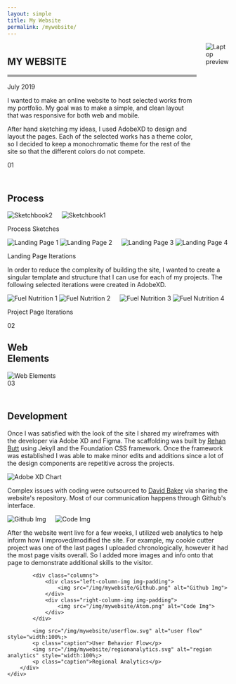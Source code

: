 ```yaml
---
layout: simple
title: My Website
permalink: /mywebsite/
---
```


<article class="project-container" itemscope itemtype="http://schema.org/BlogPosting">
    <div class="project-content" itemprop="articleBody">
        <div class="grid-container">
            <div class="columns">
                <div class="reg-column">
                    <div class="mywebsite-title-container">
                        <h1 class="mywebsite-title">MY WEBSITE</h1>
                        <div style="border-bottom: 5px solid #9F9F9F"></div>
                        <p class="date-caption">July 2019</p>
                    </div>
                    <p>I wanted to make an online website to host selected works from my portfolio. My goal was to make a simple, and clean layout that was responsive for both web and mobile.</p>
                    <p>After hand sketching my ideas, I used AdobeXD to design and layout the pages. Each of the selected works has a theme color, so I decided to keep a monochromatic theme for the rest of the site so that the different colors do not compete. </p>
                </div>
                <div class="right-column-img">
                    <img src="/img/mywebsite/laptopPreview.svg" alt="Laptop preview">
                </div>
            </div>       
            <div class="section-header">
                <span class="section-number">01</span>
                <div class="section-name">
                    <h2><br/>Process</h2>
                    <div class="section-line" style="color: #9F9F9F; background: #9F9F9F;"></div>
                </div>
            </div>
            <div class="columns">
                <div class="left-column-img img-padding">
                    <img src="/img/mywebsite/sketchbook2.jpg" alt="Sketchbook2">
                </div>
                <div class="right-column-img img-padding">
                    <img src="/img/mywebsite/sketchbook1.jpg" alt="Sketchbook1">
                </div>
            </div>      
            <p class="caption text-right">Process Sketches</p>
            <div class="columns">
                <div class="left-column-img">
                    <div class="two-images-row">
                        <img src="/img/mywebsite/Landing Page 1.png" alt="Landing Page 1">
                        <img src="/img/mywebsite/Landing Page 2.png" alt="Landing Page 2">
                    </div>
                </div>
                <div class="right-column-img">
                    <div class="two-images-row">
                        <img src="/img/mywebsite/Landing Page 3.png" alt="Landing Page 3">
                        <img src="/img/mywebsite/Landing Page 4.png" alt="Landing Page 4">
                    </div>
                </div>
            </div>      
            <p class="caption text-right">Landing Page Iterations</p>
            <p>In order to reduce the complexity of building the site, I wanted to create a singular template and structure that I can use for each of my projects. The following selected iterations were created in AdobeXD.</p>
            <div class="columns">
                <div class="left-column-img">
                    <div class="two-images-row">
                        <img src="/img/mywebsite/Fuel Nutrition 1.png" alt="Fuel Nutrition 1">
                        <img src="/img/mywebsite/Fuel Nutrition 2.png" alt="Fuel Nutrition 2">
                    </div>
                </div>
                <div class="right-column-img">
                    <div class="two-images-row">
                        <img src="/img/mywebsite/Fuel Nutrition 3.png" alt="Fuel Nutrition 3">
                        <img src="/img/mywebsite/Fuel Nutrition 4.png" alt="Fuel Nutrition 4">
                    </div>
                </div>
            </div>      
            <p class="caption text-right">Project Page Iterations</p>  
            <div class="section-header">
                <span class="section-number">02</span>
                <div class="section-name">
                    <h2>Web<br/>Elements</h2>
                    <div class="section-line" style="color: #9F9F9F; background: #9F9F9F;"></div>
                </div>
            </div>
            <img src="/img/mywebsite/webelements.svg" alt="Web Elements">
            <div class="section-header">
                <span class="section-number">03</span>
                <div class="section-name">
                    <h2><br/>Development</h2>
                    <div class="section-line" style="color: #9F9F9F; background: #9F9F9F;"></div>
                </div>
            </div>     
            <p>Once I was satisfied with the look of the site I shared my wireframes with the developer via Adobe XD and Figma. The scaffolding was built by <a target="_blank" href="https://rehanbutt.com/">Rehan Butt</a> using Jekyll and the Foundation CSS framework. Once the framework was established I was able to make minor edits and additions since a lot of the design components are repetitive across the projects. </p>
            <img src="/img/mywebsite/adobeScreenshot.svg" alt="Adobe XD Chart">
            <p>Complex issues with coding were outsourced to <a target="_blank" href="https://davidmbaker.dev/">David Baker</a>  via sharing the website's repository.
            Most of our communication happens through Github's interface. </p>
            <div class="columns">
                <div class="left-column-img img-padding">
                    <img src="/img/mywebsite/Github.png" alt="Github Img">
                </div>
                <div class="right-column-img img-padding">
                    <img src="/img/mywebsite/Atom.png" alt="Code Img">
                </div>
            </div>
            <p class="body-copy">After the website went live for a few weeks, I utilized web analytics to help inform how I improved/modified the site. For example, my cookie cutter project was one of the last pages I uploaded chronologically, however it had the most page visits overall. So I added more images and info onto that page to demonstrate additional skills to the visitor.</p>  
            </div>
            
            <div class="columns">
                <div class="left-column-img img-padding">
                    <img src="/img/mywebsite/Github.png" alt="Github Img">
                </div>
                <div class="right-column-img img-padding">
                    <img src="/img/mywebsite/Atom.png" alt="Code Img">
                </div>
            </div>

            <img src="/img/mywebsite/userflow.svg" alt="user flow" style="width:100%;>  
            <p class="caption">User Behavior Flow</p>
            <img src="/img/mywebsite/regionanalytics.svg" alt="region analytics" style="width:100%;>
            <p class="caption">Regional Analytics</p>
        </div>
    </div>
</article>
